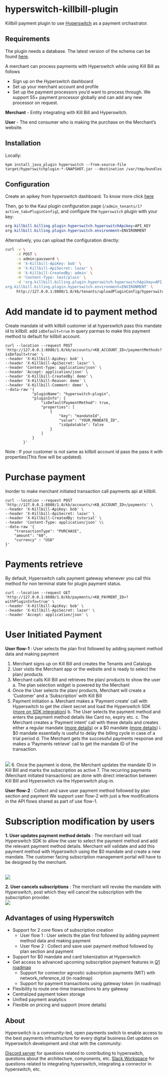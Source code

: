 # hyperswitch-killbill-plugin

Killbill payment plugin to use [Hyperswitch](https://hyperswitch.io/) as a payment orchastrator.


## Requirements

The plugin needs a database. The latest version of the schema can be found [here](https://github.com/juspay/hyperswitch-killbill-plugin.git/blob/d07af03287fe91354278a6b2202b6e82bf08d07a/src/main/resources/ddl.sql).

A merchant can process payments with Hyperswitch while using Kill Bill as follows  
- Sign up on the Hyperswitch dashboard
- Set up your merchant account and profile 
- Set up the payment processors you’d want to process through.
We support 55+ payment processor globally and can add any new processor on request.

**Merchant** - Entity integrating with Kill Bill and Hyperswitch.

**User** - The end consumer who is making the purchase on the Merchant’s website. 

## Installation

Locally:

```
kpm install_java_plugin hyperswitch --from-source-file target/hyperswitchplugin-*-SNAPSHOT.jar --destination /var/tmp/bundles
```

## Configuration

Create an apikey from hyperswitch dashboard. To know more click [here](https://docs.hyperswitch.io/hyperswitch-open-source/account-setup/using-hyperswitch-control-center#user-content-create-an-api-key)

Then, go to the Kaui plugin configuration page (`/admin_tenants/1?active_tab=PluginConfig`), and configure the `hyperswitch` plugin with your key:

```java
org.killbill.billing.plugin.hyperswitch.hyperswitchApikey=API_KEY
org.killbill.billing.plugin.hyperswitch.environment=ENVIRONMENT
```

Alternatively, you can upload the configuration directly:

```bash
curl -v \
     -X POST \
     -u admin:password \
     -H 'X-Killbill-ApiKey: bob' \
     -H 'X-Killbill-ApiSecret: lazar' \
     -H 'X-Killbill-CreatedBy: admin' \
     -H 'Content-Type: text/plain' \
     -d 'org.killbill.billing.plugin.hyperswitch.hyperswitchApikey=API_KEY
org.killbill.billing.plugin.hyperswitch.environment=ENVIRONMENT' \
     http://127.0.0.1:8080/1.0/kb/tenants/uploadPluginConfig/hyperswitch-plugin
```
# Add mandate id to payment method

Create mandate id with killbill customer id at hyperswitch pass this mandate id to killbill. add `idDefault=true` in query parmas to make this payment method to default for killbill account.

```
curl --location --request POST 'http://127.0.0.1:8080/1.0/kb/accounts/<KB_ACCOUNT_ID>/paymentMethods?isDefault=true' \
--header 'X-Killbill-ApiKey: bob' \
--header 'X-Killbill-ApiSecret: lazar' \
--header 'Content-Type: application/json' \
--header 'Accept: application/json' \
--header 'X-Killbill-CreatedBy: demo' \
--header 'X-Killbill-Reason: demo' \
--header 'X-Killbill-Comment: demo' \
--data-raw '{
  			"pluginName": "hyperswitch-plugin",
  			"pluginInfo": {
    			"isDefaultPaymentMethod": true,
    			"properties": [
      				{
        				"key": "mandateId",
        				"value": "YOUR_MANDATE_ID",
        				"isUpdatable": false
      				}
    			]
  			}
		}'
```
Note : If your customer is not same as killbill account id pass the pass it with properties(This flow will be updated).

# Purchase payment 

Inorder to make merchant initiated transaction call payments api at killbill.

```
curl --location --request POST 'http://127.0.0.1:8080/1.0/kb/accounts/<KB_ACCOUNT_ID>/payments' \
--header 'X-Killbill-ApiKey: bob' \
--header 'X-Killbill-ApiSecret: lazar' \
--header 'X-Killbill-CreatedBy: tutorial' \
--header 'Content-Type: application/json' \\
--data-raw '{
    "transactionType": "PURCHASE",
    "amount": "60",
    "currency" : "USD"
}'
```

# Payments retrieve

By default, Hyperswitch calls payment gateway whenever you call this method for non terminal state for plugin payment status.

```
curl --location --request GET 'http://127.0.0.1:8080/1.0/kb/payments/<KB_PAYMENT_ID>?withPluginInfo=true' \
--header 'X-Killbill-ApiKey: bob' \
--header 'X-Killbill-ApiSecret: lazar' \
--header 'Accept: application/json' \
```

# User Initiated Payment 

**User flow-1** : User selects the plan first followed by adding payment method data and making payment

1. Merchant signs up on Kill Bill and creates the Tenants and Catalogs
2. User visits the Merchant app or the website and is ready to select the plan/ products
3. Merchant calls Kill Bill and retrieves the plan/ products to show the user
	a. The plan selection widget is powered by the Merchant
4. Once the User selects the plan/ products, Merchant will create a ‘Customer’ and a ‘Subscription’ with Kill Bill
5. Payment initiation 
	a. Merchant makes a ‘Payment create’ call with Hyperswitch to get the client secret and load the Hyperswitch SDK ([more on SDK integration](https://docs.hyperswitch.io/hyperswitch-cloud/integration-guide))
	b. The User selects the payment method and enters the payment method details like Card no, expiry etc.
	c. The Merchant creates a ‘Payment intent’ call with these details and creates either a regular mandate ([more details](https://docs.hyperswitch.io/features/payment-flows-and-management/mandates-and-recurring-payments)) or a $0 mandate ([more details](https://docs.hyperswitch.io/features/payment-flows-and-management/zero-amount-authorization))
		i. $0 mandate essentially is useful to delay the billing cycle in case of a trial period 
	d. The Merchant gets the successful payments response and makes a ‘Payments retrieve’ call to get the mandate ID of the transaction.
<br>
<img src="img/userflow1.png" />
6. Once the payment is done, the Merchant updates the mandate ID in Kill Bill and marks the subscription as active
7. The recurring payments (Merchant initiated transactions) are done with direct interaction between Kill Bill and Hyperswitch via the Hyperswitch plug-in.

**User flow-2** : Collect and save user payment method followed by plan section and payment
We support user flow-2 with just a few modifications in the API flows shared as part of use flow-1.

# Subscription modification by users

**1. User updates payment method details** : The merchant will load Hyperswitch SDK to allow the user to select the payment method and add the relevant payment method details. Merchant will validate and add this payment method with Hyperswitch using the $0 mandate and create a new mandate.
The customer facing subscription management portal will have to be designed by the merchant.

<br>
<img src="img/update_payment_method.png" />

**2. User cancels subscriptions** : The merchant will revoke the mandate with Hyperswitch, post which they will cancel the subscription with the subscription provider.
<br>
<img src="img/cancel_subscription.png" />

## Advantages of using Hyperswitch
- Support for 2 core flows of subscription creation
	- User flow 1 : User selects the plan first followed by adding payment method data and making payment
	- User flow 2 : Collect and save user payment method followed by plan section and payment
- Support for $0 mandate and card tokenization at Hyperswitch 
- Get access to advanced upcoming subscription payment features in [Q1 roadmap](https://docs.hyperswitch.io/about-hyperswitch/roadmap)
	- Support for connector agnostic subscription payments (MIT) with network_reference_id (in roadmap)  
	- Support for payment transactions using gateway token (in roadmap) 
- Flexibility to route one-time transactions to any gateway
- Centralized payment token storage 
- Unified payment analytics 
- Flexible on pricing and support (more details)

## About

Hyperswitch is a community-led, open payments switch to enable access to the best payments infrastructure for every digital business.Get updates on Hyperswitch development and chat with the community:

[Discord server](https://discord.com/invite/wJZ7DVW8mm) for questions related to contributing to hyperswitch, questions about the architecture, components, etc.
[Slack Workspace](https://hyperswitch-io.slack.com/ssb/redirect) for questions related to integrating hyperswitch, integrating a connector in hyperswitch, etc.
